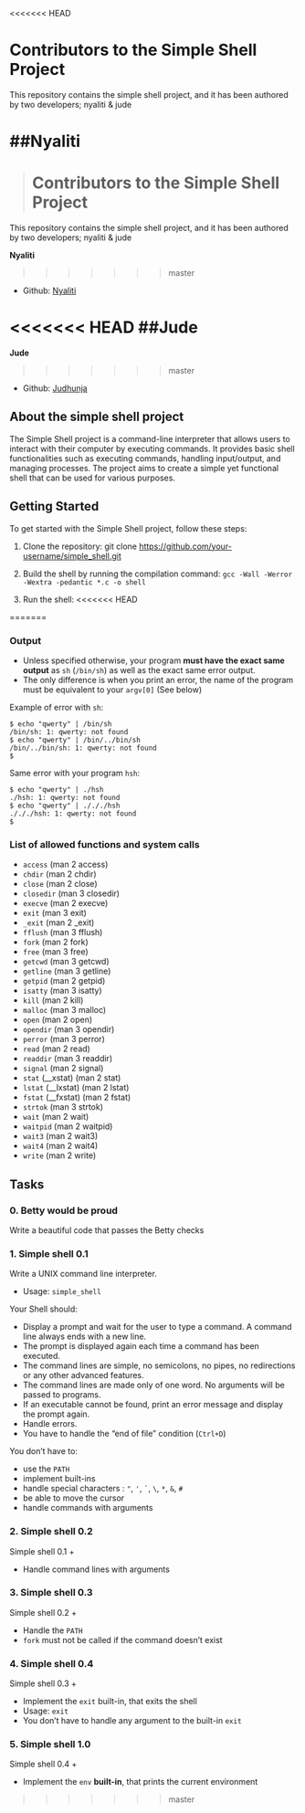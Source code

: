 <<<<<<< HEAD
# Contributors to the Simple Shell Project

This repository contains the simple shell project, and it has been authored by two developers; nyaliti & jude

##Nyaliti
=======
> # Contributors to the Simple Shell Project

This repository contains the simple shell project, and it has been authored by two developers; nyaliti & jude

**Nyaliti**
>>>>>>> master

- Github: [Nyaliti](https://github.com/nyaliti)









<<<<<<< HEAD
##Jude
=======
**Jude**
>>>>>>> master

- Github: [Judhunja](https://github.com/Judhunja)






## About the simple shell project

The Simple Shell project is a command-line interpreter that allows users to interact with their computer by executing commands. It provides basic shell functionalities such as executing commands, handling input/output, and managing processes. The project aims to create a simple yet functional shell that can be used for various purposes.




## Getting Started

To get started with the Simple Shell project, follow these steps:

1. Clone the repository:
git clone https://github.com/your-username/simple_shell.git

2. Build the shell by running the compilation command:
``gcc -Wall -Werror -Wextra -pedantic *.c -o shell``

3. Run the shell:
<<<<<<< HEAD

=======
### Output

-   Unless specified otherwise, your program **must have the exact same output** as `sh` (`/bin/sh`) as well as the exact same error output.
-   The only difference is when you print an error, the name of the program must be equivalent to your `argv[0]` (See below)

Example of error with `sh`:

```
$ echo "qwerty" | /bin/sh
/bin/sh: 1: qwerty: not found
$ echo "qwerty" | /bin/../bin/sh
/bin/../bin/sh: 1: qwerty: not found
$
```

Same error with your program `hsh`:
```
$ echo "qwerty" | ./hsh
./hsh: 1: qwerty: not found
$ echo "qwerty" | ./././hsh
./././hsh: 1: qwerty: not found
$
```
### List of allowed functions and system calls

-   `access` (man 2 access)
-   `chdir` (man 2 chdir)
-   `close` (man 2 close)
-   `closedir` (man 3 closedir)
-   `execve` (man 2 execve)
-   `exit` (man 3 exit)
-   `_exit` (man 2 _exit)
-   `fflush` (man 3 fflush)
-   `fork` (man 2 fork)
-   `free` (man 3 free)
-   `getcwd` (man 3 getcwd)
-   `getline` (man 3 getline)
-   `getpid` (man 2 getpid)
-   `isatty` (man 3 isatty)
-   `kill` (man 2 kill)
-   `malloc` (man 3 malloc)
-   `open` (man 2 open)
-   `opendir` (man 3 opendir)
-   `perror` (man 3 perror)
-   `read` (man 2 read)
-   `readdir` (man 3 readdir)
-   `signal` (man 2 signal)
-   `stat` (__xstat) (man 2 stat)
-   `lstat` (__lxstat) (man 2 lstat)
-   `fstat` (__fxstat) (man 2 fstat)
-   `strtok` (man 3 strtok)
-   `wait` (man 2 wait)
-   `waitpid` (man 2 waitpid)
-   `wait3` (man 2 wait3)
-   `wait4` (man 2 wait4)
-   `write` (man 2 write)

## Tasks

### 0. Betty would be proud
Write a beautiful code that passes the Betty checks

### 1. Simple shell 0.1
Write a UNIX command line interpreter.

-   Usage: `simple_shell`

Your Shell should:

-   Display a prompt and wait for the user to type a command. A command line always ends with a new line.
-   The prompt is displayed again each time a command has been executed.
-   The command lines are simple, no semicolons, no pipes, no redirections or any other advanced features.
-   The command lines are made only of one word. No arguments will be passed to programs.
-   If an executable cannot be found, print an error message and display the prompt again.
-   Handle errors.
-   You have to handle the “end of file” condition (`Ctrl+D`)

You don’t have to:

-   use the `PATH`
-   implement built-ins
-   handle special characters : `"`, `'`, `` ` ``, `\`, `*`, `&`, `#`
-   be able to move the cursor
-   handle commands with arguments

### 2. Simple shell 0.2
Simple shell 0.1 +
-   Handle command lines with arguments

### 3. Simple shell 0.3
Simple shell 0.2 +

-   Handle the `PATH`
-   `fork` must not be called if the command doesn’t exist

### 4. Simple shell 0.4
Simple shell 0.3 +

-   Implement the `exit` built-in, that exits the shell
-   Usage: `exit`
-   You don’t have to handle any argument to the built-in `exit`

### 5. Simple shell 1.0
Simple shell 0.4 +

-   Implement the `env` **built-in**, that prints the current environment
>>>>>>> master
